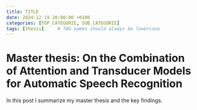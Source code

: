 ```yaml
---
title: TITLE
date: 2024-12-19 20:00:00 +0100
categories: [TOP_CATEGORIE, SUB_CATEGORIE]
tags: [thesis]     # TAG names should always be lowercase
---
```


# Master thesis: On the Combination of Attention and Transducer Models for Automatic Speech Recognition

In this post I summarize my master thesis and the key findings.
